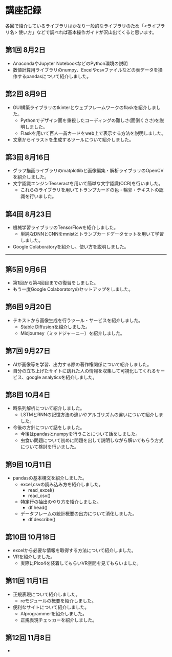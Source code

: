 # 講座記録
各回で紹介しているライブラリはかなり一般的なライブラリのため「<ライブラリ名> 使い方」などで調べれば基本操作ガイドが沢山出てくると思います。
## 第1回 8月2日
+ AnacondaやJupyter NotebookなどのPython環境の説明
+ 数値計算用ライブラリのnumpy、Excelやcsvファイルなどの表データを操作するpandasについて紹介しました。

## 第2回 8月9日
+ GUI構築ライブラリのtkinterとウェブフレームワークのflaskを紹介しました。
    + Pythonでデザイン面を重視したコーディングの難しさ(面倒くささ)を説明しました。
    + Flaskを用いて百人一首カードをweb上で表示する方法を説明しました。
+ 文章からイラストを生成するツールについて紹介しました。

## 第3回 8月16日
+ グラフ描画ライブラリのmatplotlibと画像編集・解析ライブラリのOpenCVを紹介しました。
+ 文字認識エンジンTesseractを用いて簡単な文字認識(OCR)を行いました。
    + これらのライブラリを用いてトランプカードの色・輪郭・テキストの認識を行いました。

## 第4回 8月23日
+ 機械学習ライブラリのTensorFlowを紹介しました。
    + 単純なDNNとCNNをmnistとトランプカードデータセットを用いて学習しました。
+ Google Colaboratoryを紹介し、使い方を説明しました。

----
## 第5回 9月6日
+ 第1回から第4回目までの復習をしました。
+ もう一度Google Colaboratoryのセットアップをしました。

## 第6回 9月20日
+ テキストから画像生成を行うツール・サービスを紹介しました。
    + [Stable Diffusion](./STABLEDIFFUSION.md)を紹介しました。
    + Midjourney（ミッドジャーニー）を紹介しました。

## 第7回 9月27日
+ AIが画像等を学習、出力する際の著作権関係について紹介しました。
+ 自分の立ち上げたサイトに訪れた人の情報を収集して可視化してくれるサービス、google analyticsを紹介しました。

## 第8回 10月4日
+ 時系列解析について紹介しました。
    + LSTMとRNNの記憶方法の違いやアルゴリズムの違いについて紹介しました。
+ 今後の方針について話をしました。
    + 今後はpandasとnumpyを行うことについて話をしました。
    + 虫食い問題について初めに問題を出して説明しながら解いてもらう方式について検討を行いました。

## 第9回 10月11日
+ pandasの基本構文を紹介しました。
    + excel,csvの読み込み方を紹介しました。
        + read_excel()
        + read_csv()
    + 特定行の抽出のやり方を紹介しました。
        + df.head()
    + データフレームの統計概要の出力について消化しました。
        + df.describe()

## 第10回 10月18日
+ excelから必要な情報を取得する方法について紹介しました。
+ VRを紹介しました。
    + 実際にPico4を装着してもらいVR空間を見てもらいました。

## 第11回 11月1日
+ 正規表現について紹介しました。
    + reモジュールの概要を紹介しました。
+ 便利なサイトについて紹介しました。
    + AIprogrammerを紹介しました。
    + 正規表現チェッカーを紹介しました。

## 第12回 11月8日
+ 
